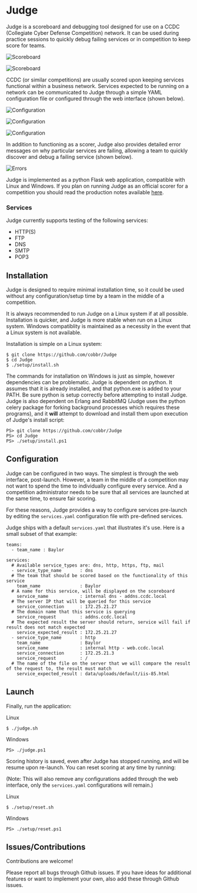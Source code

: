 # Judge

Judge is a scoreboard and debugging tool designed for use on a CCDC (Collegiate Cyber Defense Competition) network. It can be used during practice sessions to quickly debug failing services or in competition to keep score for teams.

![Scoreboard](https://raw.githubusercontent.com/wiki/cobbr/Judge/scoreboard1.png)

![Scoreboard](https://raw.githubusercontent.com/wiki/cobbr/Judge/scoreboard2.png)


CCDC (or similar competitions) are usually scored upon keeping services functional within a business network. Services expected to be running on a network can be communicated to Judge through a simple YAML configuration file or configured through the web interface (shown below).

![Configuration](https://raw.githubusercontent.com/wiki/cobbr/Judge/configure1.png)

![Configuration](https://raw.githubusercontent.com/wiki/cobbr/Judge/configure2.png)

![Configuration](https://raw.githubusercontent.com/wiki/cobbr/Judge/configure3.png)


In addition to functioning as a scorer, Judge also provides detailed error messages on why particular services are failing, allowing a team to quickly discover and debug a failing service (shown below).

![Errors](https://raw.githubusercontent.com/wiki/cobbr/Judge/errors1.png)

Judge is implemented as a python Flask web application, compatible with Linux and Windows. If you plan on running Judge as an official scorer for a competition you should read the production notes available [here](https://github.com/cobbr/Judge/wiki/Production-Notes).

### Services

Judge currently supports testing of the following services:
* HTTP(S)
* FTP
* DNS
* SMTP
* POP3

## Installation

Judge is designed to require minimal installation time, so it could be used without any configuration/setup time by a team in the middle of a competition.

It is always recommended to run Judge on a Linux system if at all possible. Installation is quicker, and Judge is more stable when run on a Linux system. Windows compatiblity is maintained as a necessity in the event that a Linux system is not available.

Installation is simple on a Linux system:
```
$ git clone https://github.com/cobbr/Judge
$ cd Judge
$ ./setup/install.sh
```

The commands for installation on Windows is just as simple, however dependencies can be problematic. Judge is dependent on python. It assumes that it is already installed, and that python.exe is added to your PATH. Be sure python is setup correctly before attempting to install Judge. Judge is also dependent on Erlang and RabbitMQ (Judge uses the python celery package for forking background processes which requires these programs), and it **will** attempt to download and install them upon execution of Judge's install script:

```
PS> git clone https://github.com/cobbr/Judge
PS> cd Judge
PS> ./setup/install.ps1
```

## Configuration

Judge can be configured in two ways. The simplest is through the web interface, post-launch. However, a team in the middle of a competition may not want to spend the time to individually configure every service. And a competition administrator needs to be sure that all services are launched at the same time, to ensure fair scoring.

For these reasons, Judge provides a way to configure services pre-launch by editing the `services.yaml` configuration file with pre-defined services.

Judge ships with a default `services.yaml` that illustrates it's use. Here is a small subset of that example:
```
teams:
  - team_name : Baylor

services:
  # Available service_types are: dns, http, https, ftp, mail
  - service_type_name       : dns
  # The team that should be scored based on the functionality of this service
    team_name               : Baylor
  # A name for this service, will be displayed on the scoreboard
    service_name            : internal dns - addns.ccdc.local
  # The server IP that will be queried for this service
    service_connection      : 172.25.21.27
  # The domain name that this service is querying
    service_request         : addns.ccdc.local
  # The expected result the server should return, service will fail if result does not match expected
    service_expected_result : 172.25.21.27
  - service_type_name       : http
    team_name               : Baylor
    service_name            : internal http - web.ccdc.local
    service_connection      : 172.25.21.3
    service_request         : /
  # The name of the file on the server that we will compare the result of the request to, the result must match
    service_expected_result : data/uploads/default/iis-85.html
```

## Launch

Finally, run the application:

Linux
```
$ ./judge.sh
```

Windows
```
PS> ./judge.ps1
```

Scoring history is saved, even after Judge has stopped running, and will be resume upon re-launch. You can reset scoring at any time by running:

(Note: This will also remove any configurations added through the web interface, only the `services.yaml` configurations will remain.)

Linux
```
$ ./setup/reset.sh
```

Windows
```
PS> ./setup/reset.ps1
```

## Issues/Contributions

Contributions are welcome!

Please report all bugs through Github issues. If you have ideas for additional features or want to implement your own, also add these through Github issues.
